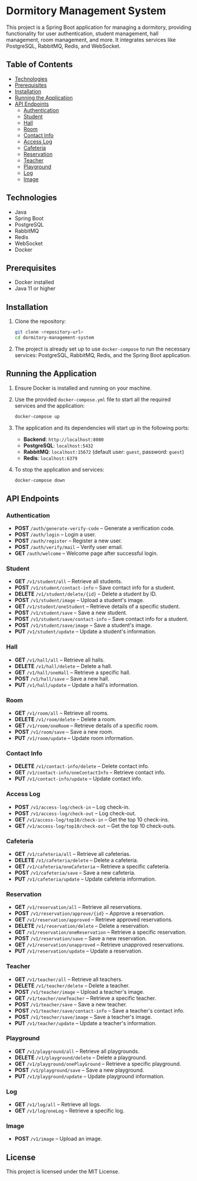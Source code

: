 # Dormitory Management System

This project is a Spring Boot application for managing a dormitory, providing functionality for user authentication, student management, hall management, room management, and more. It integrates services like PostgreSQL, RabbitMQ, Redis, and WebSocket.

## Table of Contents

- [Technologies](#technologies)
- [Prerequisites](#prerequisites)
- [Installation](#installation)
- [Running the Application](#running-the-application)
- [API Endpoints](#api-endpoints)
    - [Authentication](#authentication)
    - [Student](#student)
    - [Hall](#hall)
    - [Room](#room)
    - [Contact Info](#contact-info)
    - [Access Log](#access-log)
    - [Cafeteria](#cafeteria)
    - [Reservation](#reservation)
    - [Teacher](#teacher)
    - [Playground](#playground)
    - [Log](#log)
    - [Image](#image)

## Technologies

- Java
- Spring Boot
- PostgreSQL
- RabbitMQ
- Redis
- WebSocket
- Docker

## Prerequisites

- Docker installed
- Java 11 or higher

## Installation

1. Clone the repository:

    ```bash
    git clone <repository-url>
    cd dormitory-management-system
    ```

2. The project is already set up to use `docker-compose` to run the necessary services: PostgreSQL, RabbitMQ, Redis, and the Spring Boot application.

## Running the Application

1. Ensure Docker is installed and running on your machine.

2. Use the provided `docker-compose.yml` file to start all the required services and the application:

    ```bash
    docker-compose up
    ```

3. The application and its dependencies will start up in the following ports:
    - **Backend**: `http://localhost:8080`
    - **PostgreSQL**: `localhost:5432`
    - **RabbitMQ**: `localhost:15672` (default user: `guest`, password: `guest`)
    - **Redis**: `localhost:6379`

4. To stop the application and services:

    ```bash
    docker-compose down
    ```

## API Endpoints

### Authentication

- **POST** `/auth/generate-verify-code` – Generate a verification code.
- **POST** `/auth/login` – Login a user.
- **POST** `/auth/register` – Register a new user.
- **POST** `/auth/verify/mail` – Verify user email.
- **GET** `/auth/welcome` – Welcome page after successful login.

### Student

- **GET** `/v1/student/all` – Retrieve all students.
- **POST** `/v1/student/contact-info` – Save contact info for a student.
- **DELETE** `/v1/student/delete/{id}` – Delete a student by ID.
- **POST** `/v1/student/image` – Upload a student's image.
- **GET** `/v1/student/oneStudent` – Retrieve details of a specific student.
- **POST** `/v1/student/save` – Save a new student.
- **POST** `/v1/student/save/contact-info` – Save contact info for a student.
- **POST** `/v1/student/save/image` – Save a student's image.
- **PUT** `/v1/student/update` – Update a student's information.

### Hall

- **GET** `/v1/hall/all` – Retrieve all halls.
- **DELETE** `/v1/hall/delete` – Delete a hall.
- **GET** `/v1/hall/oneHall` – Retrieve a specific hall.
- **POST** `/v1/hall/save` – Save a new hall.
- **PUT** `/v1/hall/update` – Update a hall's information.

### Room

- **GET** `/v1/room/all` – Retrieve all rooms.
- **DELETE** `/v1/room/delete` – Delete a room.
- **GET** `/v1/room/oneRoom` – Retrieve details of a specific room.
- **POST** `/v1/room/save` – Save a new room.
- **PUT** `/v1/room/update` – Update room information.

### Contact Info

- **DELETE** `/v1/contact-info/delete` – Delete contact info.
- **GET** `/v1/contact-info/oneContactInfo` – Retrieve contact info.
- **PUT** `/v1/contact-info/update` – Update contact info.

### Access Log

- **POST** `/v1/access-log/check-in` – Log check-in.
- **POST** `/v1/access-log/check-out` – Log check-out.
- **GET** `/v1/access-log/top10/check-in` – Get the top 10 check-ins.
- **GET** `/v1/access-log/top10/check-out` – Get the top 10 check-outs.

### Cafeteria

- **GET** `/v1/cafeteria/all` – Retrieve all cafeterias.
- **DELETE** `/v1/cafeteria/delete` – Delete a cafeteria.
- **GET** `/v1/cafeteria/oneCafeteria` – Retrieve a specific cafeteria.
- **POST** `/v1/cafeteria/save` – Save a new cafeteria.
- **PUT** `/v1/cafeteria/update` – Update cafeteria information.

### Reservation

- **GET** `/v1/reservation/all` – Retrieve all reservations.
- **POST** `/v1/reservation/approve/{id}` – Approve a reservation.
- **GET** `/v1/reservation/approved` – Retrieve approved reservations.
- **DELETE** `/v1/reservation/delete` – Delete a reservation.
- **GET** `/v1/reservation/oneReservation` – Retrieve a specific reservation.
- **POST** `/v1/reservation/save` – Save a new reservation.
- **GET** `/v1/reservation/unapproved` – Retrieve unapproved reservations.
- **PUT** `/v1/reservation/update` – Update a reservation.

### Teacher

- **GET** `/v1/teacher/all` – Retrieve all teachers.
- **DELETE** `/v1/teacher/delete` – Delete a teacher.
- **POST** `/v1/teacher/image` – Upload a teacher's image.
- **GET** `/v1/teacher/oneTeacher` – Retrieve a specific teacher.
- **POST** `/v1/teacher/save` – Save a new teacher.
- **POST** `/v1/teacher/save/contact-info` – Save a teacher's contact info.
- **POST** `/v1/teacher/save/image` – Save a teacher's image.
- **PUT** `/v1/teacher/update` – Update a teacher's information.

### Playground

- **GET** `/v1/playground/all` – Retrieve all playgrounds.
- **DELETE** `/v1/playground/delete` – Delete a playground.
- **GET** `/v1/playground/onePlayGround` – Retrieve a specific playground.
- **POST** `/v1/playground/save` – Save a new playground.
- **PUT** `/v1/playground/update` – Update playground information.

### Log

- **GET** `/v1/log/all` – Retrieve all logs.
- **GET** `/v1/log/oneLog` – Retrieve a specific log.

### Image

- **POST** `/v1/image` – Upload an image.

## License

This project is licensed under the MIT License.
